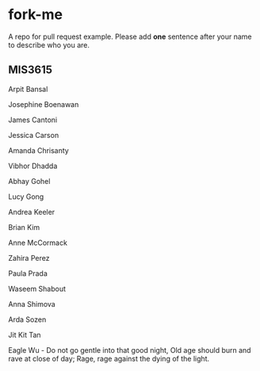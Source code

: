 # fork-me
A repo for pull request example. Please add **one** sentence after your name to describe who you are.

## MIS3615
Arpit	Bansal

Josephine Boenawan

James	Cantoni

Jessica	Carson

Amanda Chrisanty

Vibhor Dhadda

Abhay	Gohel

Lucy Gong

Andrea Keeler

Brian Kim

Anne McCormack

Zahira Perez

Paula	Prada

Waseem Shabout

Anna Shimova

Arda Sozen

Jit Kit Tan

Eagle	Wu - 
Do not go gentle into that good night,
Old age should burn and rave at close of day;
Rage, rage against the dying of the light.

